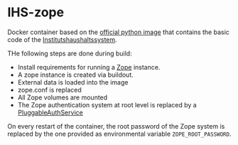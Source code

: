 # IHS-zope
Docker container based on the [official python image](https://hub.docker.com/_/python/) that contains the basic code of the [Institutshaushaltssystem](https://github.com/PhoenixD-IHS/IHS).

THe following steps are done during build:
- Install requirements for running a [Zope](https://zope.dev/) instance.
- A zope instance is created via buildout.
- External data is loaded into the image
- zope.conf is replaced
- All Zope volumes are mounted
- The Zope authentication system at root level is replaced by a [PluggableAuthService](https://github.com/zopefoundation/Products.PluggableAuthService)

On every restart of the container, the root password of the Zope system is replaced by the one provided as environmental variable `ZOPE_ROOT_PASSWORD`.  
